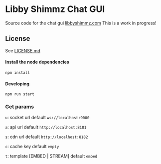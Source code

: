 # Libby Shimmz Chat GUI

Source code for the chat gui [libbyshimmz.com](http://libbyshimmz.com/chat)
This is a work in progress!

## License

See [LICENSE.md](LICENSE.md)

#### Install the node dependencies

```
npm install
```

#### Developing

```
npm run start
```

### Get params
`u`: socket url
default `ws://localhost:9000`

`a`: api url
default `http://localhost:8181`

`s`: cdn url
default `http://localhost:8182`

`c`: cache key
default `empty`

`t`: template
[EMBED | STREAM] default `embed`
